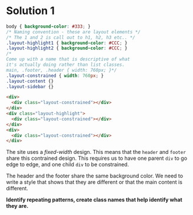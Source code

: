 # Solution 1

```css
body { background-color: #333; }
/* Naming convention - these are layout elements */
/* The 1 and 2 is call out to h1, h2, h3 etc.. */
.layout-highlight1 { background-color: #CCC; }
.layout-highlight2 { background-color: #CCC; }
/* 
Come up with a name that is descriptive of what
it's actually doing rather than list classes.
main, .footer, .header { width: 760px; }*/
.layout-constrained { width: 760px; }
.layout-content {}
.layout-sidebar {}

```

```html
<div>
  <div class="layout-constrained"></div>
</div>
<div class="layout-highlight">
  <div class="layout-constrained"></div>
</div>
<div>
  <div class="layout-constrained"></div>
</div> 
```

The site uses a *fixed-width* design. This means that the `header` and `footer` share this contrained design. This requires us to have one parent `div` to go edge to edge, and one child `div` to be constrained.

The header and the footer share the same background color. We need to write a style that shows that they are different or that the main content is different.

**Identify repeating patterns, create class names that help identify what they are.**
